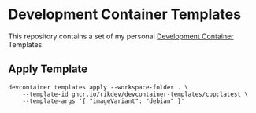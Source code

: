 # Development Container Templates

This repository contains a set of my personal [Development Container](https://containers.dev/) Templates.

## Apply Template

```
devcontainer templates apply --workspace-folder . \
    --template-id ghcr.io/rikdev/devcontainer-templates/cpp:latest \
    --template-args '{ "imageVariant": "debian" }'
```
